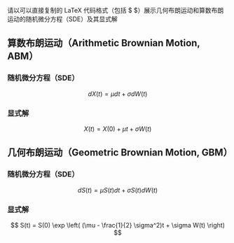 请以可以直接复制的 LaTeX 代码格式（包括 $ $）展示几何布朗运动和算数布朗运动的随机微分方程（SDE）及其显式解
## 算数布朗运动（Arithmetic Brownian Motion, ABM）

### 随机微分方程（SDE）
$$
dX(t) = \mu dt + \sigma dW(t)
$$

### 显式解
$$
X(t) = X(0) + \mu t + \sigma W(t)
$$

## 几何布朗运动（Geometric Brownian Motion, GBM）

### 随机微分方程（SDE）
$$
dS(t) = \mu S(t) dt + \sigma S(t) dW(t)
$$

### 显式解
$$
S(t) = S(0) \exp \left( (\mu - \frac{1}{2} \sigma^2)t + \sigma W(t) \right)
$$